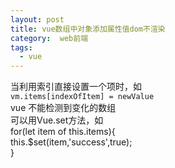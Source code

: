 ```yaml
---
layout: post
title: vue数组中对象添加属性值dom不渲染
category:  web前端
tags:
  - vue
---
```

 当利用索引直接设置一个项时，如  
  `vm.items[indexOfItem] = newValue`  
  vue 不能检测到变化的数组  
  可以用Vue.set方法，如  
  for(let item of this.items){  
         this.$set(item,'success',true);  
     }
